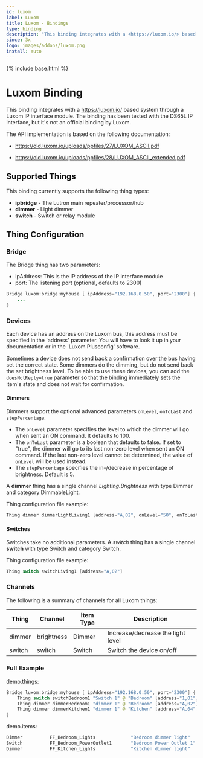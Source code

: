 ```yaml
---
id: luxom
label: Luxom
title: Luxom - Bindings
type: binding
description: "This binding integrates with a <https://luxom.io/> based system through a Luxom IP interface module."
since: 3x
logo: images/addons/luxom.png
install: auto
---
```


<!-- Attention authors: Do not edit directly. Please add your changes to the appropriate source repository -->

{% include base.html %}

# Luxom Binding

This binding integrates with a <https://luxom.io/> based system through a Luxom IP interface module.
The binding has been tested with the DS65L IP interface, but it's not an official binding by Luxom.

The API implementation is based on the following documentation:

- <https://old.luxom.io/uploads/ppfiles/27/LUXOM_ASCII.pdf>

- <https://old.luxom.io/uploads/ppfiles/28/LUXOM_ASCII_extended.pdf>

## Supported Things

This binding currently supports the following thing types:

- **ipbridge** - The Lutron main repeater/processor/hub
- **dimmer** - Light dimmer
- **switch** - Switch or relay module

## Thing Configuration

### Bridge

The Bridge thing has two parameters:

- ipAddress: This is the IP address of the IP interface module
- port: The listening port (optional, defaults to 2300)

```java
Bridge luxom:bridge:myhouse [ ipAddress="192.168.0.50", port="2300"] {
    ...
}
```

### Devices

Each device has an address on the Luxom bus, this address must be specified in the 'address' parameter.
You will have to look it up in your documentation or in the 'Luxom Plusconfig' software.

Sometimes a device does not send back a confirmation over the bus having set the correct state.
Some dimmers do the dimming, but do not send back the set brightness level.
To be able to use these devices, you can add the `doesNotReply=true` parameter so that the binding immediately sets the item's state and does not wait for confirmation.
  
#### Dimmers

Dimmers support the optional advanced parameters `onLevel`, `onToLast` and `stepPercentage`:

- The `onLevel` parameter specifies the level to which the dimmer will go when sent an ON command. It defaults to 100.
- The `onToLast` parameter is a boolean that defaults to false. If set to "true", the dimmer will go to its last non-zero level when sent an ON command. If the last non-zero level cannot be determined, the value of `onLevel` will be used instead.
- The `stepPercentage` specifies the in-/decrease in percentage of brightness. Default is 5.

A **dimmer** thing has a single channel _Lighting.Brightness_ with type Dimmer and category DimmableLight.

Thing configuration file example:

```java
Thing dimmer dimmerLightLiving1 [address="A,02", onLevel="50", onToLast="false", stepPercentage="5"]
```

#### Switches

Switches take no additional parameters.
A _switch_ thing has a single channel **switch** with type Switch and category Switch.

Thing configuration file example:

```java
Thing switch switchLiving1 [address="A,02"]
```

### Channels

The following is a summary of channels for all Luxom things:

| Thing               | Channel        | Item Type     | Description                       |
|---------------------|----------------|---------------|-----------------------------------|
| dimmer              | brightness     | Dimmer        | Increase/decrease the light level |
| switch              | switch         | Switch        | Switch the device on/off          |

### Full Example

demo.things:

```java
Bridge luxom:bridge:myhouse [ ipAddress="192.168.0.50", port="2300"] {
    Thing switch switchBedroom1 "Switch 1" @ "Bedroom" [address="1,01"]
    Thing dimmer dimmerBedroom1 "dimmer 1" @ "Bedroom" [address="A,02"]
    Thing dimmer dimmerKitchen1 "dimmer 1" @ "Kitchen" [address="A,04", doesNotReply=true]
}
```

demo.items:

```java
Dimmer          FF_Bedroom_Lights             "Bedroom dimmer light"   <light>            (FF_Living, gLight)      ["Lighting"] {channel="luxom:dimmer:myhouse:dimmerBedroom1:brightness", ga="Light", homekit="Lighting, Lighting.Brightness"}
Switch          FF_Bedroom_PowerOutlet1       "Bedroom Power Outlet 1"   <poweroutlet>    (FF_Living, gPower)      ["Switchable"] {channel="luxom:switch:myhouse:switchBedroom1:switch", ga="Outlet"}
Dimmer          FF_Kitchen_Lights             "Kitchen dimmer light"   <light>            (FF_Kitchen, gLight)     ["Lighting"] {channel="luxom:dimmer:myhouse:dimmerKitchen1:brightness", ga="Light", homekit="Lighting, Lighting.Brightness"}
```
